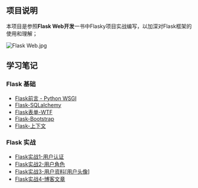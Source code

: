## 项目说明
本项目是参照**Flask Web开发**一书中Flasky项目实战编写，以加深对Flask框架的使用和理解；

![Flask Web.jpg](http://upload-images.jianshu.io/upload_images/5903030-1862547cd40fb7f5.jpg?imageMogr2/auto-orient/strip%7CimageView2/2/w/1240)

## 学习笔记

### Flask 基础
- [Flask前言 - Python WSGI](http://www.jianshu.com/p/c6e1e1ea014b)
- [Flask-SQLalchemy](http://www.jianshu.com/p/11ff693b972d)
- [Flask表单-WTF](http://www.jianshu.com/p/bcab7d38048d)
- [Flask-Bootstrap](http://www.jianshu.com/p/d9f3766aeb64)
- [Flask-上下文](http://www.jianshu.com/p/df33abf19894)

### Flask 实战
- [Flask实战1-用户认证](http://www.jianshu.com/p/fddac3d6212d)
- [Flask实战2-用户角色](http://www.jianshu.com/p/223aa5f5c403)
- [Flask实战3-用户资料[用户头像]](http://www.jianshu.com/p/36285bf20bc0)
- [Flask实战4-博客文章](http://www.jianshu.com/p/b8856928c731)
